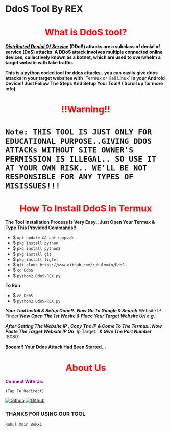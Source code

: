 # DdoS Tool By REX<h1 style="color:red" align="center">What is DdoS tool?</h1>
<div>
<p style="color:black"><b><i><u>Distributed Denial Of Service</u></i> (DDoS) attacks are a subclass of denial of service (DoS) attacks. A DDoS attack involves multiple connected online devices, collectively known as a botnet, which are used to overwhelm a target website with fake traffic.</b></p>
<p style="color:80% black"><b>This is a python coded tool for ddos attacks.. you can easily give ddos attacks in your target websites with</b> `Termux or Kali Linux` <b>in your Android Device!! Just Follow The Steps And Setup Your Tool!! ( Scroll up for more info) </b> 
<br>
<h1 align="center" style="color:red">!!Warning!! <h1>

`Note: THIS TOOL IS JUST ONLY FOR EDUCATIONAL PURPOSE..GIVING DDOS ATTACKs WITHOUT SITE OWNER'S PERMISSION IS ILLEGAL.. SO USE IT AT YOUR OWN RISK.. WE'LL BE NOT RESPONSIBLE FOR ANY TYPES OF MISISSUES!!!`

<h1 style="color:red" align="center"> How To Install DdoS In Termux</h1>

<p><b>The Tool Installation Process Is Very Easy.. Just Open Your Termux & Type This Provided Commands!!</b></p>

- $ `apt update && apt upgrade`
- $ `pkg install python`
- $ `pkg install python2`
- $ `pkg install git`
- $ `pkg install figlet`
- $ `git clone https://www.github.com/ruhulxmin/DdoS`
- $ `cd DdoS`
- $ `python2 DdoS-REX.py`

<p><b>To Run</b></p>

- $ `cd DdoS`
- $ `python2 DdoS-REX.py`

<p><b><i> Your Tool Install & Setup Done!!..Now Go To Google & Search</i></b>`Website IP Finder`<b><i>Now  Open The 1st Wesite & Place Your Target Website Url e.g.</b></i></p>

<p><b><i>After Getting The Website IP , Copy The IP & Come To The Termux.. Now Paste The Target Website IP On</b></i> `Ip Target:` <b><i>& Give The Port Number</b></i> `8080` </p>

<p><b> Booom!! Your Ddos Attack Had Been Started...</b> </p>
<div>
<h1 style="color:red" align="center"> About Us </h1>





<p style="color:purple"><b>Connect With Us:</b></p>

``(Tap To Redirect)``

[![Github](https://img.shields.io/badge/Facebook-Account-blue?style=for-the-badge&logo=facebook)](https://facebook.com/rex.h4x)
[![Github](https://img.shields.io/badge/Facebook-Account-blue?style=for-the-badge&logo=facebook)](https://facebook.com/ruhul.xmin.bokxi)

<h3 style="color=white"> THANKS FOR USING OUR TOOL </h3>

``Ruhul Xmin BokXi``

